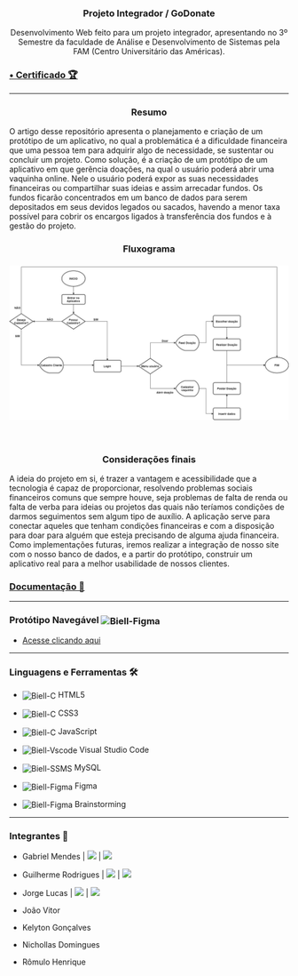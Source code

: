 <div align = "center">
  <h3>
  <b>Projeto Integrador / GoDonate</b></br></div>
  <div align = "center">
  <p>Desenvolvimento Web feito para um projeto integrador, apresentando no 3º Semestre da faculdade de Análise e Desenvolvimento de Sistemas pela FAM (Centro Universitário das Américas).
  </p>
  </div>
  <h3><b><a href="https://github.com/Biellms/Hackathon-FAM-2021/blob/main/Documentação/Certificado%20Menção%20Honrosa%20Hackathon.pdf" target="_blank"><p target="blank">• Certificado 🏆</a></b></h3>
<hr>
<div>
  <h3><b><center>Resumo</b></h3>
  <p>O artigo desse repositório apresenta o planejamento e criação de um protótipo de um aplicativo, no qual a problemática é a dificuldade financeira que uma pessoa tem para adquirir algo de necessidade, se sustentar ou concluir um projeto. Como solução, é a criação de um protótipo de um aplicativo em que gerência doações, na qual o usuário poderá abrir uma vaquinha online. Nele o usuário poderá expor as suas necessidades financeiras ou compartilhar suas ideias e assim arrecadar fundos. Os fundos ficarão concentrados em um banco de dados para serem depositados em seus devidos legados ou sacados, havendo a menor taxa possível para cobrir os encargos ligados à transferência dos fundos e à gestão do projeto.</p>
  </div>
<div align = "center">
  <p><b><h3>Fluxograma</b>
  <br><br>
  <img width="750px" src="https://github.com/Biellms/ProjetoIntegrador-GoDonate/blob/main/Documentação/Fluxograma%20P.I.jpg"/>
  </div>
<div>
  </div>
</br>
<div>
  <h3><b><center>Considerações finais</b></h3>
  <p>A ideia do projeto em si, é trazer a vantagem e acessibilidade que a tecnologia é capaz de proporcionar, resolvendo problemas sociais financeiros comuns que sempre houve, seja problemas de falta de renda ou falta de verba para ideias ou projetos das quais não teríamos condições de darmos seguimentos sem algum tipo de auxílio. A aplicação serve para conectar aqueles que tenham condições financeiras e com a disposição para doar para alguém que esteja precisando de alguma ajuda financeira.</br>Como implementações futuras, iremos realizar a integração de nosso site com o nosso banco de dados, e a partir do protótipo, construir um aplicativo real para a melhor usabilidade de nossos clientes.
</p>
  </div>

<h3><a href="https://github.com/Biellms/ProjetoIntegrador-GoDonate/tree/main/Documentação" target="_blank"><p target="blank">Documentação 📄</a></h3>
  
<hr> 
  
### **Protótipo Navegável** <img align="center" alt="Biell-Figma" height="25" width="35" src="https://cdn.jsdelivr.net/gh/devicons/devicon/icons/figma/figma-original.svg"/>

- <a href="https://www.figma.com/proto/I28Hxl6ExJ052KJ8sKla9u/Gestor-Donativo?node-id=21%3A59&scaling=contain&page-id=0%3A1&starting-point-node-id=21%3A59" target="_blank"><p target="_blank">Acesse clicando aqui</a>
<hr>

### **Linguagens e Ferramentas** 🛠
- <img align="center" alt="Biell-C" height="25" width="35" src="https://cdn.jsdelivr.net/gh/devicons/devicon/icons/html5/html5-original.svg"/> HTML5
- <img align="center" alt="Biell-C" height="25" width="35" src="https://cdn.jsdelivr.net/gh/devicons/devicon/icons/css3/css3-original.svg"/> CSS3
- <img align="center" alt="Biell-C" height="25" width="35" src="https://cdn.jsdelivr.net/gh/devicons/devicon/icons/javascript/javascript-original.svg"/> JavaScript
- <img align="center" alt="Biell-Vscode" height="25" width="35" src="https://cdn.jsdelivr.net/gh/devicons/devicon/icons/vscode/vscode-original.svg"/> Visual Studio Code
- <img align="center" alt="Biell-SSMS" height="25" width="35" src="https://cdn.jsdelivr.net/gh/devicons/devicon/icons/mysql/mysql-original-wordmark.svg"/> MySQL 
- <img align="center" alt="Biell-Figma" height="25" width="35" src="https://cdn.jsdelivr.net/gh/devicons/devicon/icons/figma/figma-original.svg"/> Figma

- <img align="center" alt="Biell-Figma" height="25" width="35" src="https://i.imgur.com/JhA0enO.png"/> Brainstorming

<hr>

### **Integrantes** 🤖

- Gabriel Mendes |  <a href="https://www.linkedin.com/in/gabriel-mendes-0706ab1b8" target="_blank"><img src="https://img.shields.io/badge/-Linkedin-blue" target="_blank"></a> |  <a href="https://github.com/Biellms" target="_blank"><img src="https://img.shields.io/badge/-Github-gray" target="_blank"></a> 
- Guilherme Rodrigues |  <a href="https://www.linkedin.com/in/guilhermedev/" target="_blank"><img src="https://img.shields.io/badge/-Linkedin-blue" target="_blank"></a> |  <a href="https://github.com/GuilhermeRodriguesSantos?tab=repositories" target="_blank"><img src="https://img.shields.io/badge/-Github-gray" target="_blank"></a> 
- Jorge Lucas | <a href="https://www.linkedin.com/in/jorge-lucas-8a6160181/" target="_blank"><img src="https://img.shields.io/badge/-Linkedin-blue" target="_blank"></a> |  <a href="jorgelucastanan@gmail.com" target="_blank"><img src="https://img.shields.io/badge/-Email-gray" target="_blank"></a>
- João Vitor
- Kelyton Gonçalves
- Nichollas Domingues

- Rômulo Henrique

